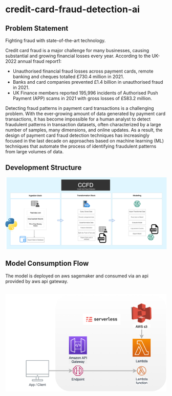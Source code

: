 # credit-card-fraud-detection-ai

## Problem Statement 

Fighting fraud with state-of-the-art technology.

Credit card fraud is a major challenge for many businesses, causing substantial and growing
financial losses every year.
According to the UK-2022 annual fraud report1:

- Unauthorised financial fraud losses across payment cards, remote banking and cheques totalled £730.4 million in 2021.
- Banks and card companies prevented £1.4 billion in unauthorised fraud in 2021.
- UK Finance members reported 195,996 incidents of Authorised Push Payment (APP) scams in 2021 with gross losses of £583.2 million.

Detecting fraud patterns in payment card transactions is a challenging problem. With the ever-growing amount of data generated by payment card transactions, it has become impossible for a human analyst to detect fraudulent patterns in transaction datasets, often characterized by a large number of samples, many dimensions, and online updates. As a result, the design of payment card fraud detection techniques has increasingly focused in the last decade on approaches based on machine learning (ML) techniques that automate the process of identifying fraudulent patterns from large volumes of data.

## Development Structure
<img src="resources/images/workflow.png">


## Model Consumption Flow

The model is deployed on aws sagemaker and consumed via an api provided by aws api gateway.

<br>
<img src="resources/images/serverless.png">